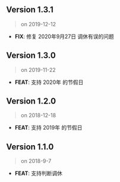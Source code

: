 ## Version 1.3.1
> on 2019-12-12

* **FIX**: 修复 2020年9月27日 调休有误的问题

## Version 1.3.0
> on 2019-11-22

* **FEAT**: 支持 2020年 的节假日


## Version 1.2.0
> on 2018-12-18

* **FEAT**: 支持 2019年 的节假日


## Version 1.1.0
> on 2018-9-7

* **FEAT**: 支持判断调休
